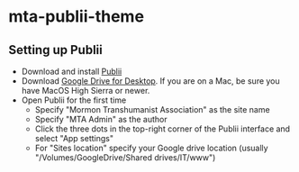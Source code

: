 # mta-publii-theme

## Setting up Publii 
- Download and install [Publii](https://getpublii.com/download/)
- Download [Google Drive for Desktop](https://support.google.com/drive/answer/7329379). If you are on a Mac, be sure you have MacOS High Sierra or newer.
- Open Publii for the first time
  - Specify "Mormon Transhumanist Association" as the site name
  - Specify "MTA Admin" as the author
  - Click the three dots in the top-right corner of the Publii interface and select "App settings"
  - For "Sites location" specify your Google drive location (usually "/Volumes/GoogleDrive/Shared drives/IT/www")
